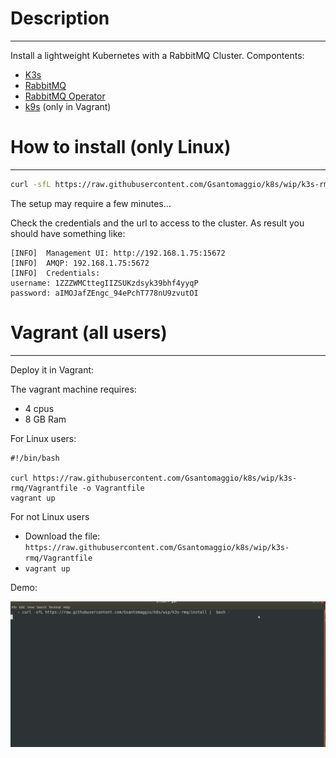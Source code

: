 # Description
---
Install a lightweight Kubernetes with a RabbitMQ Cluster.
Compontents:
 - [K3s](https://k3s.io/)
 - [RabbitMQ](www.rabbitmq.com)
 - [RabbitMQ Operator](https://www.rabbitmq.com/kubernetes/operator/operator-overview.html)
 - [k9s](https://github.com/derailed/k9s) (only in Vagrant)
 


# How to install (only Linux)
---

```bash
curl -sfL https://raw.githubusercontent.com/Gsantomaggio/k8s/wip/k3s-rmq/install |  bash -
```
The setup may require a few minutes...

Check the credentials and the url to access to the cluster.
As result you should have something like:
```
[INFO]  Management UI: http://192.168.1.75:15672
[INFO]  AMQP: 192.168.1.75:5672
[INFO]  Credentials:
username: 1ZZZWMCttegIIZSUKzdsyk39bhf4yyqP
password: aIMOJafZEngc_94ePchT778nU9zvutOI
```

# Vagrant (all users)
---

Deploy it in Vagrant:

The vagrant machine requires:
* 4 cpus
* 8 GB Ram 

For Linux users:
```
#!/bin/bash

curl https://raw.githubusercontent.com/Gsantomaggio/k8s/wip/k3s-rmq/Vagrantfile -o Vagrantfile
vagrant up
```

For not Linux users

* Download the file: `https://raw.githubusercontent.com/Gsantomaggio/k8s/wip/k3s-rmq/Vagrantfile` 
* `vagrant up`


Demo:

![](gif/rmqs.gif)
